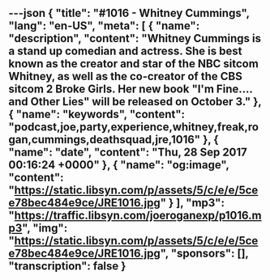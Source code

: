---json
{
  "title": "#1016 - Whitney Cummings",
  "lang": "en-US",
  "meta": [
    {
      "name": "description",
      "content": "Whitney Cummings is a stand up comedian and actress. She is best known as the creator and star of the NBC sitcom Whitney, as well as the co-creator of the CBS sitcom 2 Broke Girls. Her new book \"I'm Fine.... and Other Lies\" will be released on October 3."
    },
    {
      "name": "keywords",
      "content": "podcast,joe,party,experience,whitney,freak,rogan,cummings,deathsquad,jre,1016"
    },
    {
      "name": "date",
      "content": "Thu, 28 Sep 2017 00:16:24 +0000"
    },
    {
      "name": "og:image",
      "content": "https://static.libsyn.com/p/assets/5/c/e/e/5cee78bec484e9ce/JRE1016.jpg"
    }
  ],
  "mp3": "https://traffic.libsyn.com/joeroganexp/p1016.mp3",
  "img": "https://static.libsyn.com/p/assets/5/c/e/e/5cee78bec484e9ce/JRE1016.jpg",
  "sponsors": [],
  "transcription": false
}
---
<episode-header />

<timemark seconds="0" />

<transcribe-call-to-action />

<episode-footer />